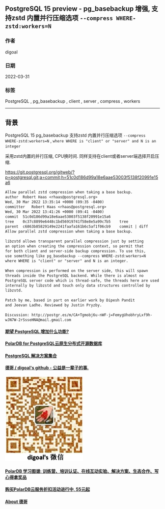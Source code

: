 ## PostgreSQL 15 preview - pg_basebackup 增强, 支持zstd 内置并行压缩选项 `--compress WHERE-zstd:workers=N`  
                            
### 作者                                    
digoal                                    
                                    
### 日期                                    
2022-03-31                                   
                                    
### 标签                                    
PostgreSQL , pg_basebackup , client , server , compress , workers     
                                    
----                                    
                                    
## 背景           
PostgreSQL 15 pg_basebackup 支持zstd 内置并行压缩选项 `--compress WHERE-zstd:workers=N` , `where WHERE is "client" or "server" and N is an integer`     
    
采用zstd内置的并行压缩, CPU换时间. 同样支持在client或者server端选择开启压缩.    
  
https://git.postgresql.org/gitweb/?p=postgresql.git;a=commit;h=51c0d186d99a18e6aae53003f5138f20991e15a6   
    
```  
Allow parallel zstd compression when taking a base backup.  
author	Robert Haas <rhaas@postgresql.org>	  
Wed, 30 Mar 2022 13:35:14 +0000 (09:35 -0400)  
committer	Robert Haas <rhaas@postgresql.org>	  
Wed, 30 Mar 2022 13:41:26 +0000 (09:41 -0400)  
commit	51c0d186d99a18e6aae53003f5138f20991e15a6  
tree	0c37c8899e6448c1bd56919741f58e8e5a99c7b5	tree  
parent	c6863b85829149e2241faafa161b6c5af1f06cb9	commit | diff  
Allow parallel zstd compression when taking a base backup.  
  
libzstd allows transparent parallel compression just by setting  
an option when creating the compression context, so permit that  
for both client and server-side backup compression. To use this,  
use something like pg_basebackup --compress WHERE-zstd:workers=N  
where WHERE is "client" or "server" and N is an integer.  
  
When compression is performed on the server side, this will spawn  
threads inside the PostgreSQL backend. While there is almost no  
PostgreSQL server code which is thread-safe, the threads here are used  
internally by libzstd and touch only data structures controlled by  
libzstd.  
  
Patch by me, based in part on earlier work by Dipesh Pandit  
and Jeevan Ladhe. Reviewed by Justin Pryzby.  
  
Discussion: http://postgr.es/m/CA+Tgmobj6u-nWF-j=FemygUhobhryLxf9h-wJN7W-2rSsseHNA@mail.gmail.com    
```  
      
  
#### [期望 PostgreSQL 增加什么功能?](https://github.com/digoal/blog/issues/76 "269ac3d1c492e938c0191101c7238216")
  
  
#### [PolarDB for PostgreSQL云原生分布式开源数据库](https://github.com/ApsaraDB/PolarDB-for-PostgreSQL "57258f76c37864c6e6d23383d05714ea")
  
  
#### [PostgreSQL 解决方案集合](https://yq.aliyun.com/topic/118 "40cff096e9ed7122c512b35d8561d9c8")
  
  
#### [德哥 / digoal's github - 公益是一辈子的事.](https://github.com/digoal/blog/blob/master/README.md "22709685feb7cab07d30f30387f0a9ae")
  
  
![digoal's wechat](../pic/digoal_weixin.jpg "f7ad92eeba24523fd47a6e1a0e691b59")
  
  
#### [PolarDB 学习图谱: 训练营、培训认证、在线互动实验、解决方案、生态合作、写心得拿奖品](https://www.aliyun.com/database/openpolardb/activity "8642f60e04ed0c814bf9cb9677976bd4")
  
  
#### [购买PolarDB云服务折扣活动进行中, 55元起](https://www.aliyun.com/activity/new/polardb-yunparter?userCode=bsb3t4al "e0495c413bedacabb75ff1e880be465a")
  
  
#### [About 德哥](https://github.com/digoal/blog/blob/master/me/readme.md "a37735981e7704886ffd590565582dd0")
  
